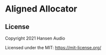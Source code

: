 # Aligned Allocator


## License

Copyright 2021 Hansen Audio

Licensed under the MIT: https://mit-license.org/
